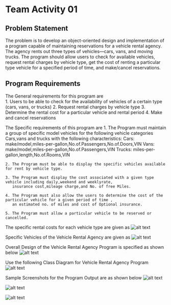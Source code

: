 # Team Activity 01

## Problem Statement 
The problem is to develop an object-oriented design and implementation of a program capable of maintaining reservations for a
vehicle rental agency. The agency rents out three types of vehicles—cars, vans, and moving trucks. 
The program should allow users to check for available vehicles, request rental charges by vehicle type, 
get the cost of renting a particular type vehicle for a specified period of time, and make/cancel reservations.

## Program Requirements

The General requirements for this program are  
	1. Users to be able to check for the availability of vehicles of a certain type (cars, vans, or trucks)
	2. Request rental charges by vehicle type
	3. Determine the rental cost for a particular vehicle and rental period
	4. Make and cancel reservations

The Specific requirements of this program are
	1. The Program must maintain a group of specific model vehicles for the following vehicle categories
	   Cars,vans and trucks with the following characteristics:
		Cars: make/model,miles-per-gallon,No.of.Passengers,No.of.Doors,VIN
		Vans: make/model,miles-per-gallon,No.of.Passengers,VIN
		Trucks: miles-per-gallon,length,No.of.Rooms,VIN

	2. The Program must be able to display the specific vehicles available for rent by vehicle type.
	
	3. The Program must display the cost associated with a given type vehicle including daily,weekend and weeklyrate,
	   insurance cost,mileage charge,and No. of free Miles.
	
	4. The Program must also allow the users to determine the cost of the particular vehicle for a given period of time ,
	   an estimated no. of miles and cost of Optional insurance.
	   
	5. The Program must allow a particular vehicle to be reserved or cancelled.
	
The specific rental costs for each vehicle type are given as 
![alt text](https://raw.githubusercontent.com/krishnakumarraghu/InductionAssignments/master/logo-code-academy.png)

Specific Vehicles of the Vehicle Rental Agency are given as
![alt text](https://raw.githubusercontent.com/krishnakumarraghu/InductionAssignments/master/logo-code-academy.png)

Overall Design of the Vehicle Rental Agency Program is specified as shown below
![alt text](https://raw.githubusercontent.com/krishnakumarraghu/InductionAssignments/master/logo-code-academy.png)

Use the following Class Diagram for Vehicle Rental Agency Program
![alt text](https://raw.githubusercontent.com/krishnakumarraghu/InductionAssignments/master/logo-code-academy.png)

Sample Screenshots for the Program Output are as shown below
![alt text](https://raw.githubusercontent.com/krishnakumarraghu/InductionAssignments/master/logo-code-academy.png)

![alt text](https://raw.githubusercontent.com/krishnakumarraghu/InductionAssignments/master/logo-code-academy.png)

![alt text](https://raw.githubusercontent.com/krishnakumarraghu/InductionAssignments/master/logo-code-academy.png)
